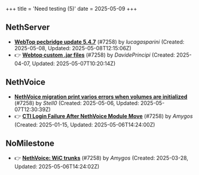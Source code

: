 +++
title = 'Need testing (5)'
date = 2025-05-09
+++

## NethServer
- **[WebTop pecbridge update 5.4.7](https://github.com/NethServer/dev/issues/7447)** (#7258) by *lucagasparini* (Created: 2025-05-08, Updated: 2025-05-08T12:15:06Z)
- :point_right: **[Webtop custom .jar files](https://github.com/NethServer/dev/issues/7381)** (#7258) by *DavidePrincipi* (Created: 2025-04-07, Updated: 2025-05-07T10:20:14Z)

## NethVoice
- **[NethVoice migration print varios errors when volumes are initialized](https://github.com/NethServer/dev/issues/7441)** (#7258) by *Stell0* (Created: 2025-05-06, Updated: 2025-05-07T12:30:39Z)
- :point_right: **[CTI Login Failure After NethVoice Module Move](https://github.com/NethServer/dev/issues/7258)** (#7258) by *Amygos* (Created: 2025-01-15, Updated: 2025-05-06T14:24:00Z)

## NoMilestone
- :point_right: **[NethVoice: WiC trunks](https://github.com/NethServer/dev/issues/7370)** (#7258) by *Amygos* (Created: 2025-03-28, Updated: 2025-05-06T14:24:02Z)

